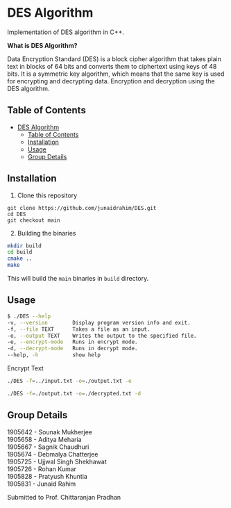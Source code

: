 # DES Algorithm

Implementation of DES algorithm in C++.

**What is DES Algorithm?**

Data Encryption Standard (DES) is a block cipher algorithm that takes plain text in blocks of 64 bits and converts them to ciphertext using keys of 48 bits. It is a symmetric key algorithm, which means that the same key is used for encrypting and decrypting ​data. Encryption and decryption using the DES algorithm.

## Table of Contents

- [DES Algorithm](#des-algorithm)
  - [Table of Contents](#table-of-contents)
  - [Installation](#installation)
  - [Usage](#usage)
  - [Group Details](#group-details)

## Installation

1. Clone this repository

```shell
git clone https://github.com/junaidrahim/DES.git
cd DES
git checkout main
```

2. Building the binaries

```sh
mkdir build
cd build
cmake ..
make
```

This will build the `main` binaries in `build` directory.

## Usage


```sh
$ ./DES --help
-v, --version        Display program version info and exit.
-f, --file TEXT      Takes a file as an input.
-o, --output TEXT    Writes the output to the specified file.
-e, --encrypt-mode   Runs in encrypt mode.
-d, --decrypt-mode   Runs in decrypt mode.
--help, -h           show help
```

Encrypt Text
```bash
./DES -f=../input.txt -o=./output.txt -e
```

```bash
./DES -f=./output.txt -o=./decrypted.txt -d
```


## Group Details
1905642 - Sounak Mukherjee <br>
1905658 - Aditya Meharia <br>
1905667 - Sagnik Chaudhuri <br>
1905674 - Debmalya Chatterjee <br>
1905725 - Ujjwal Singh Shekhawat <br>
1905726 - Rohan Kumar <br>
1905828 - Pratyush Khuntia <br>
1905831 - Junaid Rahim <br>

Submitted to Prof. Chittaranjan Pradhan